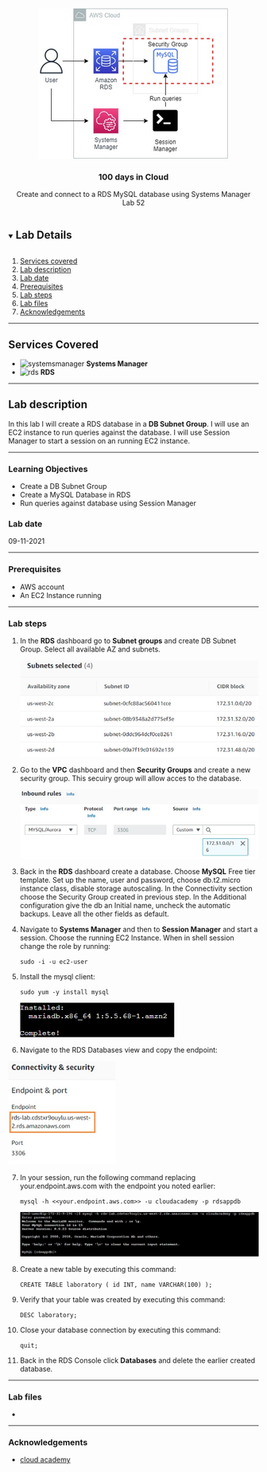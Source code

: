 

<br />

<p align="center">
  <a href="img/">
    <img src="img/lab52_diagram.jpg" alt="cloudofthings" width="382" height="302">
  </a>
  <h3 align="center">100 days in Cloud</h3>
<p align="center">
    Create and connect to a RDS MySQL database using Systems Manager 
    <br />
    Lab 52
    <br/>
  </p>

</p>

<details open="open">
  <summary><h2 style="display: inline-block">Lab Details</h2></summary>
  <ol>
    <li><a href="#services-covered">Services covered</a>
    <li><a href="#lab-description">Lab description</a></li>
    </li>
    <li><a href="#lab-date">Lab date</a></li>
    <li><a href="#prerequisites">Prerequisites</a></li>    
    <li><a href="#lab-steps">Lab steps</a></li>
    <li><a href="#lab-files">Lab files</a></li>
    <li><a href="#acknowledgements">Acknowledgements</a></li>
  </ol>
</details>

---

## Services Covered
* ![systemsmanager](https://github.com/CloudedThings/100-Days-in-Cloud/blob/main/images/SystemsManager.png) **Systems Manager**
* ![rds](https://github.com/CloudedThings/100-Days-in-Cloud/blob/main/images/RDS.jpg) **RDS**
---

## Lab description

In this lab I will create a RDS database in a **DB Subnet Group**. I will use an EC2 instance to run queries against the database. I will use Session Manager to start a session on an running EC2 instance.

---

### Learning Objectives



* Create a DB Subnet Group
* Create a MySQL Database in RDS
* Run queries against database using Session Manager

### Lab date
09-11-2021

---

### Prerequisites
* AWS account
* An EC2 Instance running

---

### Lab steps
1. In the **RDS** dashboard go to **Subnet groups** and create DB Subnet Group. Select all available AZ and subnets.

   <img src="img/lab52_dbsubnetgroup.jpg" alt="dbsubnetgroup" style="zoom:80%;" />

2. Go to the **VPC** dashboard and then **Security Groups** and create a new security group. This secuiry group will allow acces to the database. 

   <img src="img/lab52_rdssg.jpg" alt="rdssg" style="zoom:80%;" />

3. Back in the **RDS** dashboard create a database. Choose **MySQL** Free tier template. Set up the name, user and password, choose db.t2.micro instance class, disable storage autoscaling. In the Connectivity section choose the Security Group created in previous step. In the Additional configuration give the db an Initial name, uncheck the automatic backups. Leave all the other fields as default. 

4. Navigate to **Systems Manager** and then to **Session Manager** and start a session. Choose the running EC2 Instance. When in shell session change the role by running:

   ```
   sudo -i -u ec2-user
   ```

5. Install the mysql client:

   ```
   sudo yum -y install mysql
   ```

   ![mysqlclient](img/lab52_mysqlclient.jpg)

6.  Navigate to the RDS Databases view and copy the endpoint:

   <img src="img/lab52_dbendpoiont.jpg" alt="dbendpoint" style="zoom:80%;" />

7. In your session, run the following command replacing your.endpoint.aws.com with the endpoint you noted earlier:

   ```
   mysql -h <<your.endpoint.aws.com>> -u cloudacademy -p rdsappdb
   ```

   <img src="img/lab52_clientconnect.jpg" alt="clientconnect" style="zoom:80%;" />

8. Create a new table by executing this command:

   ```mysql
   CREATE TABLE laboratory ( id INT, name VARCHAR(100) );
   ```

9. Verify that your table was created by executing this command:

   ```mysql
   DESC laboratory;
   ```

10. Close your database connection by executing this command:

    ```mysql
    quit;
    ```

11. Back in the RDS Console click **Databases** and delete the earlier created database. 

---

### Lab files
* 
---

### Acknowledgements
* [cloud academy](https://cloudacademy.com/lab/create-your-first-amazon-rds-database/?context_resource=lp&context_id=954)

